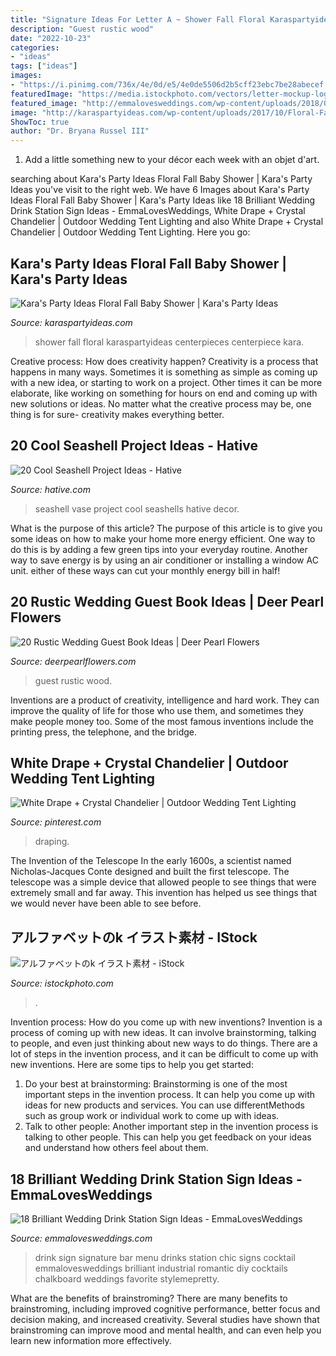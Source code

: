 ```yaml
---
title: "Signature Ideas For Letter A ~ Shower Fall Floral Karaspartyideas Centerpieces Centerpiece Kara"
description: "Guest rustic wood"
date: "2022-10-23"
categories:
- "ideas"
tags: ["ideas"]
images:
- "https://i.pinimg.com/736x/4e/0d/e5/4e0de5506d2b5cff23ebc7be28abecef.jpg"
featuredImage: "https://media.istockphoto.com/vectors/letter-mockup-logo-black-white-thin-line-monogram-vector-id606666402?k=6&amp;m=606666402&amp;s=612x612&amp;w=0&amp;h=tKO_9GSTgjmpHSEFgHmwZYTx9osViQwCTxQIXujEA3k="
featured_image: "http://emmalovesweddings.com/wp-content/uploads/2018/05/chic-wedding-signature-drink-bar-sign-ideas.jpg"
image: "http://karaspartyideas.com/wp-content/uploads/2017/10/Floral-Fall-Baby-Shower-via-Karas-Party-Ideas-KarasPartyIdeas.com4_.jpg"
ShowToc: true
author: "Dr. Bryana Russel III"
---
```



1. Add a little something new to your décor each week with an objet d'art.

	

		
searching about Kara&#039;s Party Ideas Floral Fall Baby Shower | Kara&#039;s Party Ideas you've visit to the right web. We have 6 Images about Kara&#039;s Party Ideas Floral Fall Baby Shower | Kara&#039;s Party Ideas like 18 Brilliant Wedding Drink Station Sign Ideas - EmmaLovesWeddings, White Drape + Crystal Chandelier | Outdoor Wedding Tent Lighting and also White Drape + Crystal Chandelier | Outdoor Wedding Tent Lighting. Here you go:
		
    
## Kara&#039;s Party Ideas Floral Fall Baby Shower | Kara&#039;s Party Ideas

<img loading=lazy src="http://karaspartyideas.com/wp-content/uploads/2017/10/Floral-Fall-Baby-Shower-via-Karas-Party-Ideas-KarasPartyIdeas.com4_.jpg" onerror="this.onerror=null;this.src='https://tse2.mm.bing.net/th?id=OIP.TtBPSxWbEE_4eHNy8fMhJwHaLH&amp;pid=15.1';" alt="Kara&#039;s Party Ideas Floral Fall Baby Shower | Kara&#039;s Party Ideas">

_Source: karaspartyideas.com_

>shower fall floral karaspartyideas centerpieces centerpiece kara. 

	

Creative process: How does creativity happen?
Creativity is a process that happens in many ways. Sometimes it is something as simple as coming up with a new idea, or starting to work on a project. Other times it can be more elaborate, like working on something for hours on end and coming up with new solutions or ideas. No matter what the creative process may be, one thing is for sure- creativity makes everything better.

    
## 20 Cool Seashell Project Ideas - Hative

<img loading=lazy src="https://hative.com/wp-content/uploads/2014/12/seashell-project-ideas/7-seashell-vase.jpg" onerror="this.onerror=null;this.src='https://tse1.mm.bing.net/th?id=OIP.aPfXizY4yijZISR7BdlsEAHaJ4&amp;pid=15.1';" alt="20 Cool Seashell Project Ideas - Hative">

_Source: hative.com_

>seashell vase project cool seashells hative decor. 

	

What is the purpose of this article?
The purpose of this article is to give you some ideas on how to make your home more energy efficient. One way to do this is by adding a few green tips into your everyday routine. Another way to save energy is by using an air conditioner or installing a window AC unit. either of these ways can cut your monthly energy bill in half!

    
## 20 Rustic Wedding Guest Book Ideas | Deer Pearl Flowers

<img loading=lazy src="http://www.deerpearlflowers.com/wp-content/uploads/2017/07/wood-wedding-guest-book.jpg" onerror="this.onerror=null;this.src='https://tse4.mm.bing.net/th?id=OIP.7SeHvqeM562YMpz9OiRIFAHaKf&amp;pid=15.1';" alt="20 Rustic Wedding Guest Book Ideas | Deer Pearl Flowers">

_Source: deerpearlflowers.com_

>guest rustic wood. 

	

Inventions are a product of creativity, intelligence and hard work. They can improve the quality of life for those who use them, and sometimes they make people money too. Some of the most famous inventions include the printing press, the telephone, and the bridge.

    
## White Drape + Crystal Chandelier | Outdoor Wedding Tent Lighting

<img loading=lazy src="https://i.pinimg.com/736x/4e/0d/e5/4e0de5506d2b5cff23ebc7be28abecef.jpg" onerror="this.onerror=null;this.src='https://tse3.mm.bing.net/th?id=OIP.7ok3mevJLJC74adbyOI8-gHaLH&amp;pid=15.1';" alt="White Drape + Crystal Chandelier | Outdoor Wedding Tent Lighting">

_Source: pinterest.com_

>draping. 

	

The Invention of the Telescope
In the early 1600s, a scientist named Nicholas-Jacques Conte designed and built the first telescope. The telescope was a simple device that allowed people to see things that were extremely small and far away. This invention has helped us see things that we would never have been able to see before.

    
## アルファベットのk イラスト素材 - IStock

<img loading=lazy src="https://media.istockphoto.com/vectors/letter-mockup-logo-black-white-thin-line-monogram-vector-id606666402?k=6&amp;m=606666402&amp;s=612x612&amp;w=0&amp;h=tKO_9GSTgjmpHSEFgHmwZYTx9osViQwCTxQIXujEA3k=" onerror="this.onerror=null;this.src='https://tse3.mm.bing.net/th?id=OIP.8LUko3PIASAiGv3BCIqZWwHaHa&amp;pid=15.1';" alt="アルファベットのk イラスト素材 - iStock">

_Source: istockphoto.com_

>. 

	

Invention process: How do you come up with new inventions?
Invention is a process of coming up with new ideas. It can involve brainstorming, talking to people, and even just thinking about new ways to do things. There are a lot of steps in the invention process, and it can be difficult to come up with new inventions. Here are some tips to help you get started: 
1. Do your best at brainstorming: Brainstorming is one of the most important steps in the invention process. It can help you come up with ideas for new products and services. You can use differentMethods such as group work or individual work to come up with ideas. 
2. Talk to other people: Another important step in the invention process is talking to other people. This can help you get feedback on your ideas and understand how others feel about them. 

    
## 18 Brilliant Wedding Drink Station Sign Ideas - EmmaLovesWeddings

<img loading=lazy src="http://emmalovesweddings.com/wp-content/uploads/2018/05/chic-wedding-signature-drink-bar-sign-ideas.jpg" onerror="this.onerror=null;this.src='https://tse2.mm.bing.net/th?id=OIP.X_XSw71FPg4L_N27C0YNrAHaLH&amp;pid=15.1';" alt="18 Brilliant Wedding Drink Station Sign Ideas - EmmaLovesWeddings">

_Source: emmalovesweddings.com_

>drink sign signature bar menu drinks station chic signs cocktail emmalovesweddings brilliant industrial romantic diy cocktails chalkboard weddings favorite stylemepretty. 

	

What are the benefits of brainstroming?
There are many benefits to brainstroming, including improved cognitive performance, better focus and decision making, and increased creativity. Several studies have shown that brainstroming can improve mood and mental health, and can even help you learn new information more effectively.

